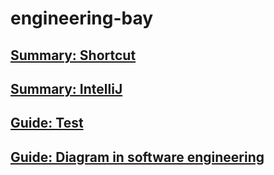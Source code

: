 # engineering-bay

## [Summary: Shortcut](summary-shortcut.md)

## [Summary: IntelliJ](summary-intellij.md)

## [Guide: Test](guide-test.md)

## [Guide: Diagram in software engineering](guide-diagraminsoftwareengineering.md)
